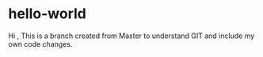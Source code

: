 # hello-world
Hi ,
This is a branch created from Master to understand GIT and include my own code changes.
